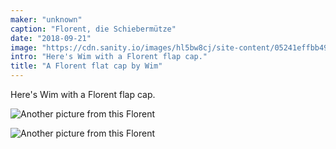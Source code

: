 ```yaml
---
maker: "unknown"
caption: "Florent, die Schiebermütze"
date: "2018-09-21"
image: "https://cdn.sanity.io/images/hl5bw8cj/site-content/05241effbb4966cca830512f81b1910e7ecf46f8-1094x889.jpg"
intro: "Here's Wim with a Florent flap cap."
title: "A Florent flat cap by Wim"
---
```


Here's Wim with a Florent flap cap.


![Another picture from this Florent](https://posts.freesewing.org/uploads/florent_by_wim_2_fd067a2d8c.jpg "Another picture from this Florent")

![Another picture from this Florent](https://posts.freesewing.org/uploads/florent_by_wim_3_add715829e.jpg)

